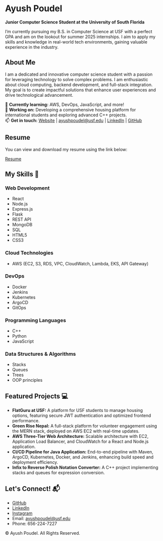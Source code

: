 # Ayush Poudel



**Junior Computer Science Student at the University of South Florida**

I’m currently pursuing my B.S. in Computer Science at USF with a perfect GPA and am on the lookout for summer 2025 internships. I aim to apply my skills and knowledge in real-world tech environments, gaining valuable experience in the industry.

## About Me

I am a dedicated and innovative computer science student with a passion for leveraging technology to solve complex problems. I am enthusiastic about cloud computing, backend development, and full-stack integration. My goal is to create impactful solutions that enhance user experiences and drive technological advancement.

🌱 **Currently learning:** AWS, DevOps, JavaScript, and more!  
🔭 **Working on:** Developing a comprehensive housing platform for international students and exploring advanced C++ projects.  
📫 **Get in touch:** [Website](#) | ayushpoudel@usf.edu | [LinkedIn](#) | [GitHub](#)

## Resume

You can view and download my resume using the link below:

[Resume](#)

## My Skills 🧠

### Web Development
- React
- Node.js
- Express.js
- Flask
- REST API
- MongoDB
- SQL
- HTML5
- CSS3

### Cloud Technologies
- AWS (EC2, S3, RDS, VPC, CloudWatch, Lambda, EKS, API Gateway)

### DevOps
- Docker
- Jenkins
- Kubernetes
- ArgoCD
- GitOps

### Programming Languages
- C++
- Python
- JavaScript

### Data Structures & Algorithms
- Stacks
- Queues
- Trees
- OOP principles

## Featured Projects 💻

- **FlatGuru at USF:** A platform for USF students to manage housing options, featuring secure JWT authentication and optimized frontend performance.
- **Green Rise Nepal:** A full-stack platform for volunteer engagement using the MERN stack, deployed on AWS EC2 with real-time updates.
- **AWS Three-Tier Web Architecture:** Scalable architecture with EC2, Application Load Balancer, and CloudWatch for a React and Node.js application.
- **CI/CD Pipeline for Java Application:** End-to-end pipeline with Maven, ArgoCD, Kubernetes, Docker, and Jenkins, enhancing build speed and deployment efficiency.
- **Infix to Reverse Polish Notation Converter:** A C++ project implementing stacks and queues for expression conversion.

## Let's Connect! 📬

- [GitHub](#)
- [LinkedIn](#)
- [Instagram](#)
- Email: ayushpoudel@usf.edu
- Phone: 656-224-7227

© Ayush Poudel. All Rights Reserved.
